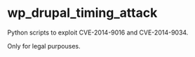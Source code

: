 wp_drupal_timing_attack
=======================

Python scripts to exploit CVE-2014-9016 and CVE-2014-9034.

Only for legal purpouses. 

